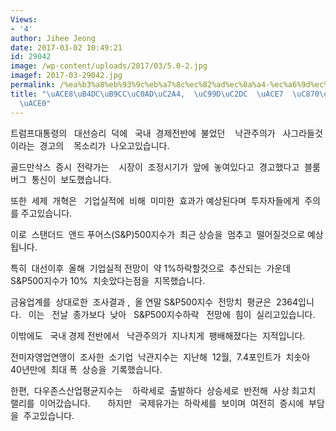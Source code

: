 ```yaml
---
Views:
- '4'
author: Jihee Jeong
date: 2017-03-02 10:49:21
id: 29042
image: /wp-content/uploads/2017/03/5.0-2.jpg
imagef: 2017-03-29042.jpg
permalink: /%ea%b3%a8%eb%93%9c%eb%a7%8c%ec%82%ad%ec%8a%a4-%ec%a6%9d%ec%8b%9c-%ea%b3%a7-%ec%a1%b0%ec%a0%95-%ea%b2%bd%ea%b3%a0/
title: "\uACE8\uB4DC\uB9CC\uC0AD\uC2A4,  \uC99D\uC2DC  \uACE7  \uC870\uC815  \uACBD\
  \uACE0"
---
```


트럼프대통령의   대선승리  덕에   국내  경제전반에  불었던    낙관주의가   사그라들것이라는  경고의    목소리가  나오고있습니다.

골드만삭스  증시  전략가는    시장이  조정시기가  앞에  놓여있다고  경고했다고  블룸버그  통신이  보도했습니다.

또한  세제  개혁은   기업실적에  비해  미미한  효과가 예상된다며  투자자들에게  주의를 주고있습니다.

이로  스탠더드  앤드 푸어스(S&P)500지수가  최근 상승을  멈추고  떨어질것으로 예상됩니다.

특히  대선이후  올해  기업실적 전망이  약 1%하락할것으로  추산되는  가운데  S&P500지수가 10%  치솟았다는점을  지목했습니다.

금융업계를  상대로한  조사결과 ,  올 연말 S&P500지수  전망치  평균은  2364입니다.   이는   전날  종가보다  낮아   S&P500지수하락   전망에  힘이  실리고있습니다.

이밖에도   국내 경제 전반에서   낙관주의가  지나치게  팽배해졌다는  지적입니다.

전미자영업연맹이  조사한  소기업  낙관지수는  지난해  12월,  7.4포인트가  치솟아  40년만에  최대 폭  상승을  기록했습니다.

한편,  다우존스산업평균지수는    하락세로  출발하다  상승세로  반전해  사상 최고치  랠리를  이어갔습니다.       하지만   국제유가는  하락세를  보이며  여전히  증시에  부담을  주고있습니다.